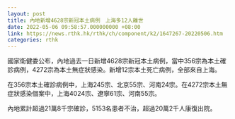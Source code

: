 ```yaml
---
layout: post
title: 內地新增4628宗新冠本土病例　上海多12人離世
date: 2022-05-06 09:58:57.000000000 +08:00
link: https://news.rthk.hk/rthk/ch/component/k2/1647267-20220506.htm
categories: rthk
---
```


國家衛健委公布，內地過去一日新增4628宗新冠本土病例，當中356宗為本土確診病例，4272宗為本土無症狀感染。新增12宗本土死亡病例，全部來自上海。

在356宗本土確診病例中，上海245宗、北京55宗、河南24宗。在4272宗本土無症狀感染個案中，上海4024宗、遼寧61宗、河南55宗。

內地累計超過21萬8千宗確診，5153名患者不治，超過20萬2千人康復出院。
